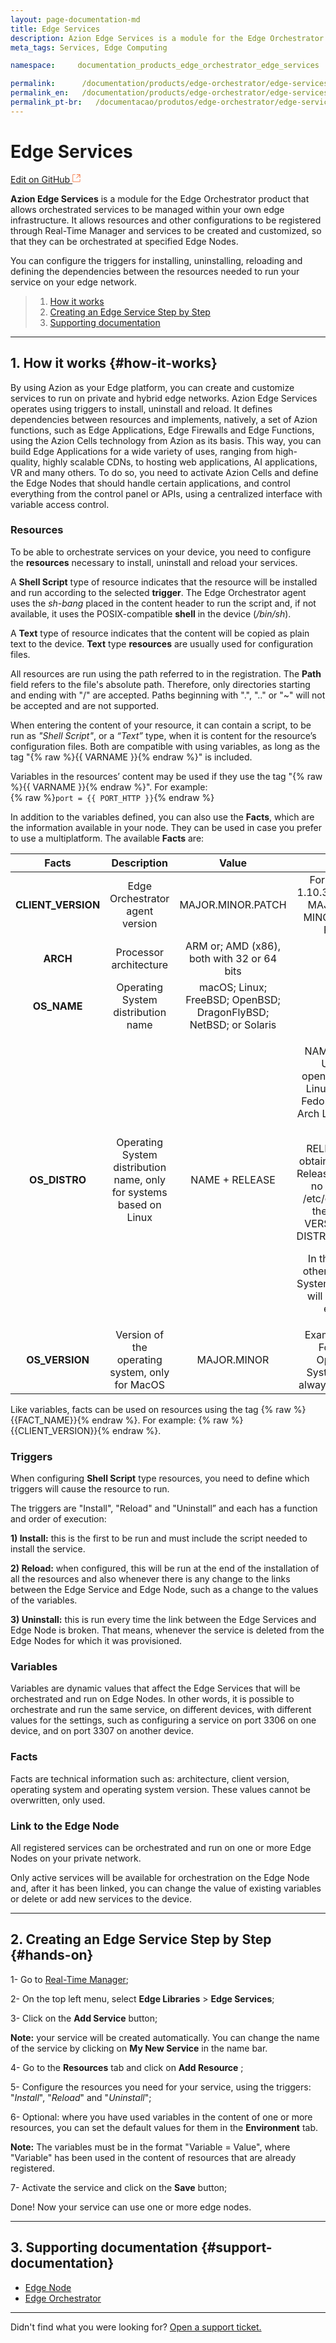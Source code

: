 ```yaml
---
layout: page-documentation-md
title: Edge Services
description: Azion Edge Services is a module for the Edge Orchestrator product that allows orchestrated services to be managed within your own edge infrastructure.
meta_tags: Services, Edge Computing

namespace:     documentation_products_edge_orchestrator_edge_services

permalink:      /documentation/products/edge-orchestrator/edge-services/
permalink_en:   /documentation/products/edge-orchestrator/edge-services/
permalink_pt-br:   /documentacao/produtos/edge-orchestrator/edge-services/
---
```

# Edge **Services**

[Edit on GitHub <svg width="14" height="14" xmlns="http://www.w3.org/2000/svg"><g fill="none" stroke="#F3652B"><path d="M4.81.71H.672v11.43H12.1V8.001" stroke-width=".8"/><path d="M6.87.786h5.155V5.94M6.31 6.5L12.026.786"/></g></svg>](https://github.com/aziontech/docs_en/edit/master/edge-orchestrator/edge-services/2021-01-14-index.md)

**Azion Edge Services** is a module for the Edge Orchestrator product that allows orchestrated services to be managed within your own edge infrastructure. It allows resources and other configurations to be registered through Real-Time Manager and services to be created and customized, so that they can be orchestrated at specified Edge Nodes.

You can configure the triggers for installing, uninstalling, reloading and defining the dependencies between the resources needed to run your service on your edge network.

> 1. [How it works](#how-it-works)
> 2. [Creating an Edge Service Step by Step](#hands-on)
> 5. [Supporting documentation](#support-documentation)

---

## 1. How it works {#how-it-works}

By using Azion as your Edge platform, you can create and customize services to run on private and hybrid edge networks. Azion Edge Services operates using triggers to install, uninstall and reload. It defines dependencies between resources and implements, natively, a set of Azion functions, such as Edge Applications, Edge Firewalls and Edge Functions, using the Azion Cells technology from Azion as its basis. This way, you can build Edge Applications for a wide variety of uses, ranging from high-quality, highly scalable CDNs, to hosting web applications, AI applications, VR and many others. To do so, you need to activate Azion Cells and define the Edge Nodes that should handle certain applications, and control everything from the control panel or APIs, using a centralized interface with variable access control.

### **Resources**

To be able to orchestrate services on your device, you need to configure the **resources** necessary to install, uninstall and reload your services.

A **Shell Script** type of resource indicates that the resource will be installed and run according to the selected **trigger**. The Edge Orchestrator agent uses the *sh-bang* placed in the content header to run the script and, if not available, it uses the POSIX-compatible **shell** in the device (*/bin/sh*).

A **Text** type of resource indicates that the content will be copied as plain text to the device. **Text** type **resources** are usually used for configuration files.

All resources are run using the path referred to in the registration. The **Path** field refers to the file's absolute path. Therefore, only directories starting and ending with "/" are accepted. Paths beginning with ".", ".." or "~" will not be accepted and are not supported.

When entering the content of your resource, it can contain a script, to be run as *"Shell Script"*, or a *“Text”* type, when it is content for the resource’s configuration files. Both are compatible with using variables, as long as the tag "{% raw %}{{ VARNAME }}{% endraw %}" is included.

Variables in the resources’ content may be used if they use the tag "{% raw %}{{ VARNAME }}{% endraw %}". For example:<br />
{% raw %}`port = {{ PORT_HTTP }}`{% endraw %}

In addition to the variables defined, you can also use the **Facts**, which are the information available in your node. They can be used in case you prefer to use a multiplatform. The available **Facts** are: 



|       Facts        |                         Description                          |                            Value                             |                            Notes                             |
| :----------------: | :----------------------------------------------------------: | :----------------------------------------------------------: | :----------------------------------------------------------: |
| **CLIENT_VERSION** |               Edge Orchestrator agent version                |                      MAJOR.MINOR.PATCH                       | For example: 1.10.3, where 1 is MAJOR, 10 is MINOR and 3 is PATCH |
|      **ARCH**      |                    Processor architecture                    |          ARM or; AMD (x86), both with 32 or 64 bits          |                                                              |
|    **OS_NAME**     |              Operating System distribution name              | macOS; Linux; FreeBSD; OpenBSD; DragonFlyBSD; NetBSD; or Solaris |                                                              |
|   **OS_DISTRO**    | Operating System distribution name, only for systems based on Linux |                        NAME + RELEASE                        | <p> NAME: Debian; Ubuntu; openSUSE; Mint Linux; Gentoo; Fedora; CentOS; Arch Linux or; Kali Linux </p>  <p> RELEASE: first obtaining via LSB Release, if there is no search in /etc/os-release the value of VERSION_ID or DISTRIB_RELEASE </p> <p> In the case of other Operating Systems the value will always be empty. </p> |
|   **OS_VERSION**   |       Version of the operating system, only for MacOS        |                         MAJOR.MINOR                          | Example: 10.5. For other Operating Systems it will always be empty. |

Like variables, facts can be used on resources using the tag {% raw %}{{FACT_NAME}}{% endraw %}. For example: {% raw %}{{CLIENT_VERSION}}{% endraw %}.

### **Triggers**

When configuring **Shell Script** type resources, you need to define which triggers will cause the resource to run.

The triggers are "Install", "Reload" and "Uninstall” and each has a function and order of execution:

**1) Install:** this is the first to be run and must include the script needed to install the service.

**2) Reload:** when configured, this will be run at the end of the installation of all the resources and also whenever there is any change to the links between the Edge Service and Edge Node, such as a change to the values of the variables.

**3) Uninstall:** this is run every time the link between the Edge Services and Edge Node is broken. That means, whenever the service is deleted from the Edge Nodes for which it was provisioned.

### **Variables**

Variables are dynamic values that affect the Edge Services that will be orchestrated and run on Edge Nodes. In other words, it is possible to orchestrate and run the same service, on different devices, with different values for the settings, such as configuring a service on port 3306 on one device, and on port 3307 on another device.

### Facts

Facts are  technical information such as: architecture, client version, operating system and operating system version. These values cannot be overwritten, only used.


### Link to the Edge Node

All registered services can be orchestrated and run on one or more Edge Nodes on your private network.

Only active services will be available for orchestration on the Edge Node and, after it has been linked, you can change the value of existing variables or delete or add new services to the device.

---

## 2. Creating an Edge Service Step by Step {#hands-on}

1- Go to [Real-Time Manager](https://manager.azion.com/);

2- On the top left menu, select  **Edge Libraries** > **Edge Services**;

3- Click on the **Add Service** button;

**Note:** your service will be created automatically. You can change the name of the service by clicking on **My New Service** in the name bar.

4-  Go to the **Resources** tab and click on **Add Resource** ;

5- Configure the resources you need for your service, using the triggers: "*Install*", "*Reload*" and "*Uninstall*";

6- Optional: where you have used variables in the content of one or more resources, you can set the default values for them in the **Environment** tab. 

**Note:** The variables must be in the format "Variable = Value", where "Variable" has been used in the content of resources that are already registered.

7- Activate the service and click on the **Save** button;

Done! Now your service can use one or more edge nodes.

---

## 3. Supporting documentation {#support-documentation}

- [Edge Node](https://www.azion.com/en/documentation/products/edge-orchestrator/edge-node)
- [Edge Orchestrator](https://www.azion.com/en/documentation/products/edge-orchestrator)

---

Didn't find what you were looking for? [Open a support ticket.](https://tickets.azion.com/)
